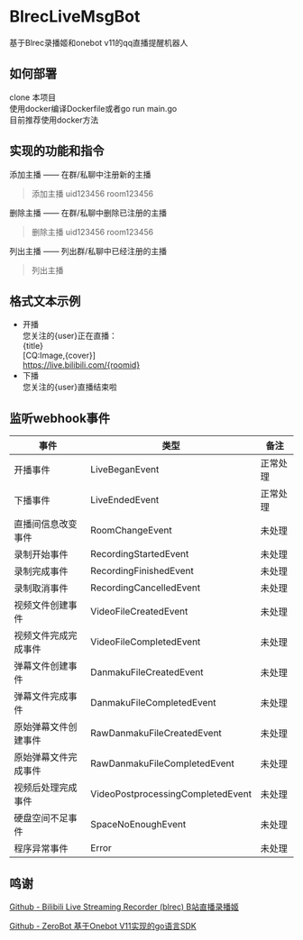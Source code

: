 # BlrecLiveMsgBot
基于Blrec录播姬和onebot v11的qq直播提醒机器人



## 如何部署
clone 本项目  
使用docker编译Dockerfile或者go run main.go  
目前推荐使用docker方法  

## 实现的功能和指令

添加主播 —— 在群/私聊中注册新的主播  
> 添加主播 uid123456 room123456  

删除主播 —— 在群/私聊中删除已注册的主播  
> 删除主播 uid123456 room123456  

列出主播 —— 列出群/私聊中已经注册的主播
> 列出主播

## 格式文本示例
* 开播  
  您关注的{user}正在直播：  
  {title}  
  [CQ:Image,{cover}]  
  https://live.bilibili.com/{roomid}
* 下播  
  您关注的{user}直播结束啦

## 监听webhook事件

| 事件                 | 类型                              | 备注     |
| -------------------- | --------------------------------- | -------- |
| 开播事件             | LiveBeganEvent                    | 正常处理 |
| 下播事件             | LiveEndedEvent                    | 正常处理 |
| 直播间信息改变事件   | RoomChangeEvent                   | 未处理   |
| 录制开始事件         | RecordingStartedEvent             | 未处理   |
| 录制完成事件         | RecordingFinishedEvent            | 未处理   |
| 录制取消事件         | RecordingCancelledEvent           | 未处理   |
| 视频文件创建事件     | VideoFileCreatedEvent             | 未处理   |
| 视频文件完成完成事件 | VideoFileCompletedEvent           | 未处理   |
| 弹幕文件创建事件     | DanmakuFileCreatedEvent           | 未处理   |
| 弹幕文件完成事件     | DanmakuFileCompletedEvent         | 未处理   |
| 原始弹幕文件创建事件 | RawDanmakuFileCreatedEvent        | 未处理   |
| 原始弹幕文件完成事件 | RawDanmakuFileCompletedEvent      | 未处理   |
| 视频后处理完成事件   | VideoPostprocessingCompletedEvent | 未处理   |
| 硬盘空间不足事件     | SpaceNoEnoughEvent                | 未处理   |
| 程序异常事件         | Error                             | 未处理   |



## 鸣谢

[Github - Bilibili Live Streaming Recorder (blrec) B站直播录播姬](https://github.com/acgnhiki/blrec)

[Github - ZeroBot 基于Onebot V11实现的go语言SDK](https://github.com/wdvxdr1123/ZeroBot)

